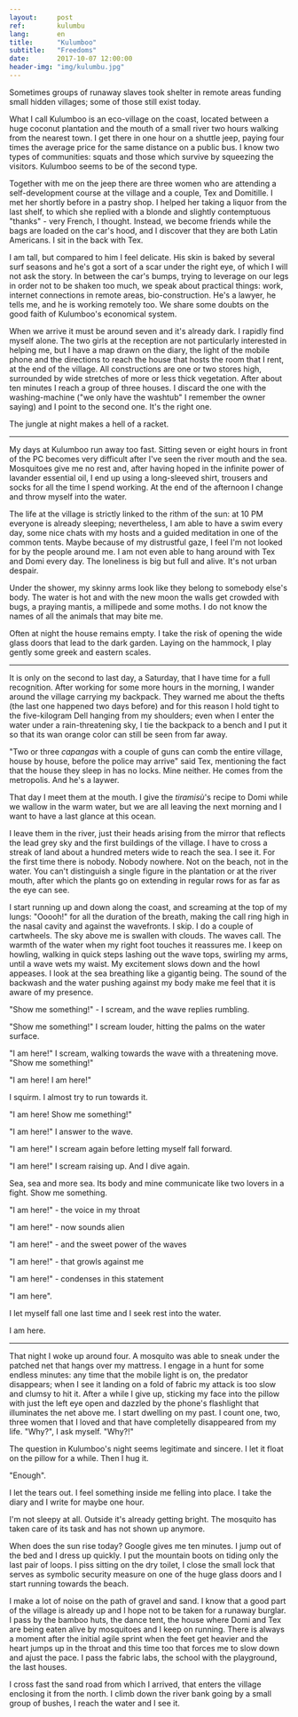 ```yaml
---
layout:     post
ref:		kulumbu
lang: 		en
title:      "Kulumboo"
subtitle:   "Freedoms"
date:       2017-10-07 12:00:00
header-img: "img/kulumbu.jpg"
---
```


Sometimes groups of runaway slaves took shelter in remote areas funding small hidden villages; some of those still exist today.

What I call Kulumboo is an eco-village on the coast, located between a huge coconut plantation and the mouth of a small river two hours walking from the nearest town. I get there in one hour on a shuttle jeep, paying four times the average price for the same distance on a public bus. I know two types of communities: squats and those which survive by squeezing the visitors. Kulumboo seems to be of the second type.

Together with me on the jeep there are three women who are attending a self-development course at the village and a couple, Tex and Domitille. I met her shortly before in a pastry shop. I helped her taking a liquor from the last shelf, to which she replied with a blonde and slightly contemptuous "thanks" - very French, I thought. Instead, we become friends while the bags are loaded on the car's hood, and I discover that they are both Latin Americans. I sit in the back with Tex.

I am tall, but compared to him I feel delicate. His skin is baked by several surf seasons and he's got a sort of a scar under the right eye, of which I will not ask the story. In between the car's bumps, trying to leverage on our legs in order not to be shaken too much, we speak about practical things: work, internet connections in remote areas, bio-construction. He's a lawyer, he tells me, and he is working remotely too. We share some doubts on the good faith of Kulumboo's economical system.

When we arrive it must be around seven and it's already dark. I rapidly find myself alone. The two girls at the reception are not particularly interested in helping me, but I have a map drawn on the diary, the light of the mobile phone and the directions to reach the house that hosts the room that I rent, at the end of the village. All constructions are one or two stores high, surrounded by wide stretches of more or less thick vegetation. After about ten minutes I reach a group of three houses. I discard the one with the washing-machine ("we only have the washtub" I remember the owner saying) and I point to the second one. It's the right one.

The jungle at night makes a hell of a racket.

---

My days at Kulumboo run away too fast. Sitting seven or eight hours in front of the PC becomes very difficult after I've seen the river mouth and the sea. Mosquitoes give me no rest and, after having hoped in the infinite power of lavander essential oil, I end up using a long-sleeved shirt, trousers and socks for all the time I spend working. At the end of the afternoon I change and throw myself into the water.

The life at the village is strictly linked to the rithm of the sun: at 10 PM everyone is already sleeping; nevertheless, I am able to have a swim every day, some nice chats with my hosts and a guided meditation in one of the common tents. Maybe because of my distrustful gaze, I feel I'm not looked for by the people around me. I am not even able to hang around with Tex and Domi every day. The loneliness is big but full and alive. It's not urban despair.

Under the shower, my skinny arms look like they belong to somebody else's body. The water is hot and with the new moon the walls get crowded with bugs, a praying mantis, a millipede and some moths. I do not know the names of all the animals that may bite me.

Often at night the house remains empty. I take the risk of opening the wide glass doors that lead to the dark garden. Laying on the hammock, I play gently some greek and eastern scales.

---

It is only on the second to last day, a Saturday, that I have time for a full recognition. After working for some more hours in the morning, I wander around the village carrying my backpack. They warned me about the thefts (the last one happened two days before) and for this reason I hold tight to the five-kilogram Dell hanging from my shoulders; even when I enter the water under a rain-threatening sky, I tie the backpack to a bench and I put it so that its wan orange color can still be seen from far away.

"Two or three *capangas* with a couple of guns can comb the entire village, house by house, before the police may arrive" said Tex, mentioning the fact that the house they sleep in has no locks. Mine neither. He comes from the metropolis. And he's a laywer.

That day I meet them at the mouth. I give the *tiramisù*'s recipe to Domi while we wallow in the warm water, but we are all leaving the next morning and I want to have a last glance at this ocean.

I leave them in the river, just their heads arising from the mirror that reflects the lead grey sky and the first buildings of the village. I have to cross a streak of land about a hundred meters wide to reach the sea. I see it. For the first time there is nobody. Nobody nowhere. Not on the beach, not in the water. You can't distinguish a single figure in the plantation or at the river mouth, after which the plants go on extending in regular rows for as far as the eye can see.

I start running up and down along the coast, and screaming at the top of my lungs: "Ooooh!" for all the duration of the breath, making the call ring high in the nasal cavity and against the wavefronts. I skip. I do a couple of cartwheels. The sky above me is swallen with clouds. The waves call. The warmth of the water when my right foot touches it reassures me. I keep on howling, walking in quick steps lashing out the wave tops, swirling my arms, until a wave wets my waist. My excitement slows down and the howl appeases. I look at the sea breathing like a gigantig being. The sound of the backwash and the water pushing against my body make me feel that it is aware of my presence.

"Show me something!" - I scream, and the wave replies rumbling.

"Show me something!" I scream louder, hitting the palms on the water surface.

"I am here!" I scream, walking towards the wave with a threatening move. "Show me something!"

"I am here! I am here!"

I squirm. I almost try to run towards it.

"I am here! Show me something!"

"I am here!" I answer to the wave.

"I am here!" I scream again before letting myself fall forward.

"I am here!" I scream raising up. And I dive again.

Sea, sea and more sea. Its body and mine communicate like two lovers in a fight. Show me something. 

"I am here!" - the voice in my throat

"I am here!" - now sounds alien

"I am here!" - and the sweet power of the waves

"I am here!" - that growls against me

"I am here!" - condenses in this statement

"I am here".

I let myself fall one last time and I seek rest into the water.

I am here.

---

That night I woke up around four. A mosquito was able to sneak under the patched net that hangs over my mattress. I engage in a hunt for some endless minutes: any time that the mobile light is on, the predator disappears; when I see it landing on a fold of fabric my attack is too slow and clumsy to hit it. After a while I give up, sticking my face into the pillow with just the left eye open and dazzled by the phone's flashlight that illuminates the net above me. I start dwelling on my past. I count one, two, three women that I loved and that have completelly disappeared from my life. "Why?", I ask myself. "Why?!"

The question in Kulumboo's night seems legitimate and sincere. I let it float on the pillow for a while. Then I hug it.

"Enough".

I let the tears out. I feel something inside me felling into place. I take the diary and I write for maybe one hour.

I'm not sleepy at all. Outside it's already getting bright. The mosquito has taken care of its task and has not shown up anymore.

When does the sun rise today? Google gives me ten minutes. I jump out of the bed and I dress up quickly. I put the mountain boots on tiding only the last pair of loops. I piss sitting on the dry toilet, I close the small lock that serves as symbolic security measure on one of the huge glass doors and I start running towards the beach.

I make a lot of noise on the path of gravel and sand. I know that a good part of the village is already up and I hope not to be taken for a runaway burglar. I pass by the bamboo huts, the dance tent, the house where Domi and Tex are being eaten alive by mosquitoes and I keep on running. There is always a moment after the initial agile sprint when the feet get heavier and the heart jumps up in the throat and this time too that forces me to slow down and ajust the pace. I pass the fabric labs, the school with the playground, the last houses.

I cross fast the sand road from which I arrived, that enters the village enclosing it from the north. I climb down the river bank going by a small group of bushes, I reach the water and I see it.
